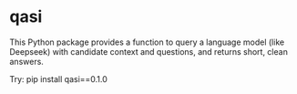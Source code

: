 # qasi

This Python package provides a function to query a language model (like Deepseek) with candidate context and questions, and returns short, clean answers.

Try: 
pip install qasi==0.1.0

